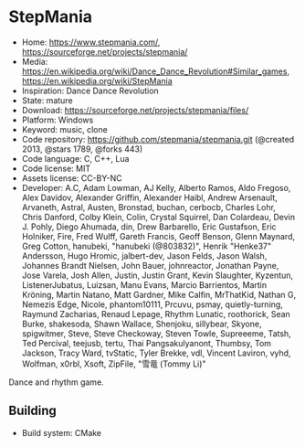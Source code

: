 # StepMania

- Home: https://www.stepmania.com/, https://sourceforge.net/projects/stepmania/
- Media: https://en.wikipedia.org/wiki/Dance_Dance_Revolution#Similar_games, https://en.wikipedia.org/wiki/StepMania
- Inspiration: Dance Dance Revolution
- State: mature
- Download: https://sourceforge.net/projects/stepmania/files/
- Platform: Windows
- Keyword: music, clone
- Code repository: https://github.com/stepmania/stepmania.git (@created 2013, @stars 1789, @forks 443)
- Code language: C, C++, Lua
- Code license: MIT
- Assets license: CC-BY-NC
- Developer: A.C, Adam Lowman, AJ Kelly, Alberto Ramos, Aldo Fregoso, Alex Davidov, Alexander Griffin, Alexander Haibl, Andrew Arsenault, Arvaneth, Astral, Austen, Bronstad, buchan, cerbocb, Charles Lohr, Chris Danford, Colby Klein, Colin, Crystal Squirrel, Dan Colardeau, Devin J. Pohly, Diego Ahumada, din, Drew Barbarello, Eric Gustafson, Eric Holniker, Fire, Fred Wulff, Gareth Francis, Geoff Benson, Glenn Maynard, Greg Cotton, hanubeki, "hanubeki (@803832)", Henrik "Henke37" Andersson, Hugo Hromic, jalbert-dev, Jason Felds, Jason Walsh, Johannes Brandt Nielsen, John Bauer, johnreactor, Jonathan Payne, Jose Varela, Josh Allen, Justin, Justin Grant, Kevin Slaughter, Kyzentun, ListenerJubatus, Luizsan, Manu Evans, Marcio Barrientos, Martin Kröning, Martin Natano, Matt Gardner, Mike Calfin, MrThatKid, Nathan G, Nemezis Edge, Nicole, phantom10111, Prcuvu, psmay, quietly-turning, Raymund Zacharias, Renaud Lepage, Rhythm Lunatic, roothorick, Sean Burke, shakesoda, Shawn Wallace, Shenjoku, sillybear, Skyone, spigwitmer, Steve, Steve Checkoway, Steven Towle, Supreeeme, Tatsh, Ted Percival, teejusb, tertu, Thai Pangsakulyanont, Thumbsy, Tom Jackson, Tracy Ward, tvStatic, Tyler Brekke, vdl, Vincent Laviron, vyhd, Wolfman, x0rbl, Xsoft, ZipFile, "雪竜 (Tommy Li)"

Dance and rhythm game.

## Building

- Build system: CMake
